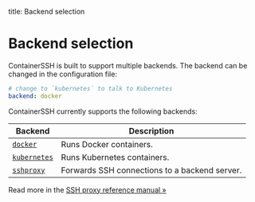 title: Backend selection

<h1>Backend selection</h1>

ContainerSSH is built to support multiple backends. The backend can be changed in the configuration file:

```yaml
# change to `kubernetes` to talk to Kubernetes
backend: docker
```

ContainerSSH currently supports the following backends:

| Backend | Description |
|---------|-------------|
| [`docker`](docker.md) | Runs Docker containers. |
| [`kubernetes`](kubernetes.md) | Runs Kubernetes containers. |
| [`sshproxy`](sshproxy.md) | Forwards SSH connections to a backend server. |

Read more in the [SSH proxy reference manual &raquo;](../reference/backends.md)